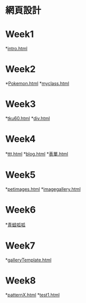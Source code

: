 # 網頁設計

# Week1
*[intro.html](https://gitcdn.link/repo/tim599068/report/master/w01/intro.html)
# Week2
*[Pokemon.html](https://gitcdn.link/repo/tim599068/report/master/w02/pokemon.html)
*[myclass.html](https://gitcdn.link/repo/tim599068/report/master/w02/myclass.html)

# Week3
*[tku60.html]()
*[div.html]()

# Week4
*[ttt,html]()
*[blog.html]()
*[表單.html]()
# Week5
*[petimages.html]()
*[imagegallery.html]()
# Week6
*[青蛙呱呱]()
# Week7
*[galleryTemplate.html]()
# Week8
*[patternX.html]()
*[test1.html]()
